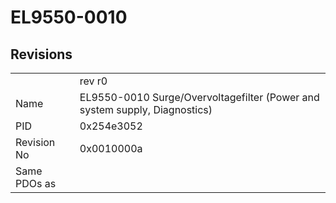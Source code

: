 # EL9550-0010

## Revisions
<table>
<tr>
<td></td>
<td>rev r0</td>
</tr>
<tr>
<td>Name</td>
<td>EL9550-0010 Surge/Overvoltagefilter (Power and system supply, Diagnostics)</td>
</tr>
<tr>
<td>PID</td>
<td>0x254e3052</td>
</tr>
<tr>
<td>Revision No</td>
<td>0x0010000a</td>
</tr>
<tr>
<td>Same PDOs as</td>
<td></td>
</tr>
</table>
